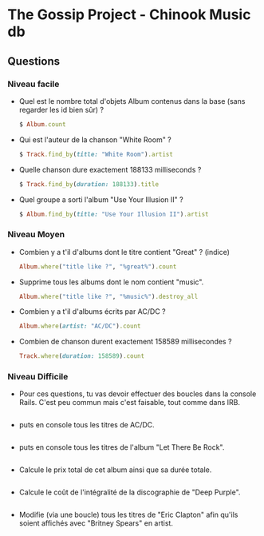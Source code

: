 # The Gossip Project - Chinook Music db

## Questions

### Niveau facile

- Quel est le nombre total d'objets Album contenus dans la base (sans regarder les id bien sûr) ?

  ```ruby
  $ Album.count
  ```

- Qui est l'auteur de la chanson "White Room" ?

  ```ruby
  $ Track.find_by(title: "White Room").artist
  ```

- Quelle chanson dure exactement 188133 milliseconds ?

  ```ruby
  $ Track.find_by(duration: 188133).title
  ```

- Quel groupe a sorti l'album "Use Your Illusion II" ?
  ```ruby
  $ Album.find_by(title: "Use Your Illusion II").artist
  ```

### Niveau Moyen

- Combien y a t'il d'albums dont le titre contient "Great" ? (indice)

  ```ruby
  Album.where("title like ?", "%great%").count
  ```

- Supprime tous les albums dont le nom contient "music".

  ```ruby
  Album.where("title like ?", "%music%").destroy_all
  ```

- Combien y a t'il d'albums écrits par AC/DC ?

  ```ruby
  Album.where(artist: "AC/DC").count
  ```

- Combien de chanson durent exactement 158589 millisecondes ?
  ```ruby
  Track.where(duration: 158589).count
  ```

### Niveau Difficile

- Pour ces questions, tu vas devoir effectuer des boucles dans la console Rails. C'est peu commun mais c'est faisable, tout comme dans IRB.

  ```ruby

  ```

- puts en console tous les titres de AC/DC.

  ```ruby

  ```

- puts en console tous les titres de l'album "Let There Be Rock".

  ```ruby

  ```

- Calcule le prix total de cet album ainsi que sa durée totale.

  ```ruby

  ```

- Calcule le coût de l'intégralité de la discographie de "Deep Purple".

  ```ruby

  ```

- Modifie (via une boucle) tous les titres de "Eric Clapton" afin qu'ils soient affichés avec "Britney Spears" en artist.

  ```ruby

  ```
